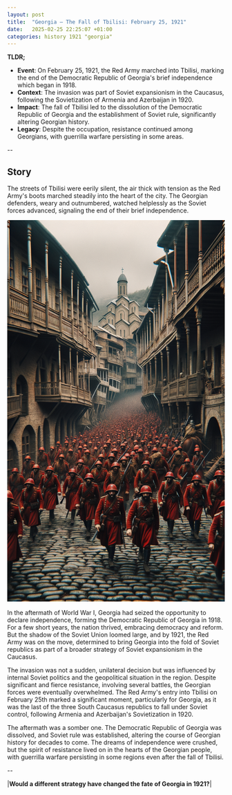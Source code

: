 ```yaml
---
layout: post
title:  "Georgia – The Fall of Tbilisi: February 25, 1921"
date:   2025-02-25 22:25:07 +01:00
categories: history 1921 "georgia"
---
```


**TLDR;**
- **Event**: On February 25, 1921, the Red Army marched into Tbilisi, marking the end of the Democratic Republic of Georgia's brief independence which began in 1918.
- **Context**: The invasion was part of Soviet expansionism in the Caucasus, following the Sovietization of Armenia and Azerbaijan in 1920.
- **Impact**: The fall of Tbilisi led to the dissolution of the Democratic Republic of Georgia and the establishment of Soviet rule, significantly altering Georgian history.
- **Legacy**: Despite the occupation, resistance continued among Georgians, with guerrilla warfare persisting in some areas.

--

## Story

The streets of Tbilisi were eerily silent, the air thick with tension as the Red Army's boots marched steadily into the heart of the city. The Georgian defenders, weary and outnumbered, watched helplessly as the Soviet forces advanced, signaling the end of their brief independence.

![Image](/assets/images/25_February_7b5c78523e852ec6e073d13385b94339.png)

In the aftermath of World War I, Georgia had seized the opportunity to declare independence, forming the Democratic Republic of Georgia in 1918. For a few short years, the nation thrived, embracing democracy and reform. But the shadow of the Soviet Union loomed large, and by 1921, the Red Army was on the move, determined to bring Georgia into the fold of Soviet republics as part of a broader strategy of Soviet expansionism in the Caucasus.

The invasion was not a sudden, unilateral decision but was influenced by internal Soviet politics and the geopolitical situation in the region. Despite significant and fierce resistance, involving several battles, the Georgian forces were eventually overwhelmed. The Red Army's entry into Tbilisi on February 25th marked a significant moment, particularly for Georgia, as it was the last of the three South Caucasus republics to fall under Soviet control, following Armenia and Azerbaijan's Sovietization in 1920.

The aftermath was a somber one. The Democratic Republic of Georgia was dissolved, and Soviet rule was established, altering the course of Georgian history for decades to come. The dreams of independence were crushed, but the spirit of resistance lived on in the hearts of the Georgian people, with guerrilla warfare persisting in some regions even after the fall of Tbilisi.

--

|**Would a different strategy have changed the fate of Georgia in 1921?**|

